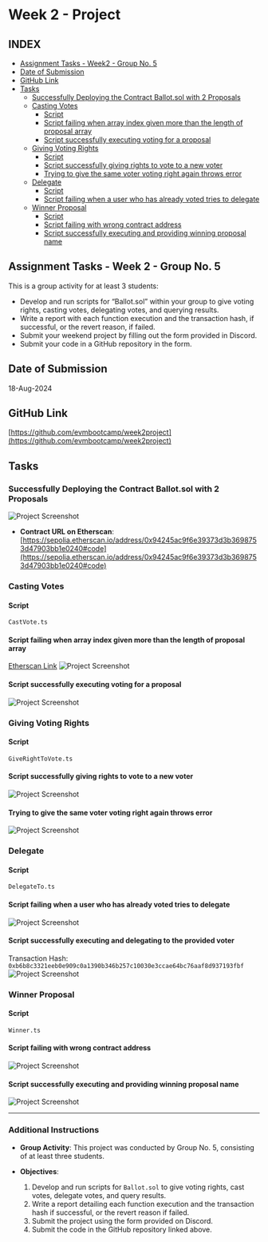 # Week 2 - Project

## INDEX
- [Assignment Tasks - Week2 - Group No. 5](#assignment-tasks---week-2---group-no-5)
- [Date of Submission](#date-of-submission)
- [GitHub Link](#github-link)
- [Tasks](#tasks)
  - [Successfully Deploying the Contract Ballot.sol with 2 Proposals](#successfully-deploying-the-contract-ballotsol-with-2-proposals)
  - [Casting Votes](#casting-votes)
    - [Script](#script)
    - [Script failing when array index given more than the length of proposal array](#script-failing-when-array-index-given-more-than-the-length-of-proposal-array)
    - [Script successfully executing voting for a proposal](#script-successfully-executing-voting-for-a-proposal)
  - [Giving Voting Rights](#giving-voting-rights)
    - [Script](#script-1)
    - [Script successfully giving rights to vote to a new voter](#script-successfully-giving-rights-to-vote-to-a-new-voter)
    - [Trying to give the same voter voting right again throws error](#trying-to-give-the-same-voter-voting-right-again-throws-error)
  - [Delegate](#delegate)
    - [Script](#script-2)
    - [Script failing when a user who has already voted tries to delegate](#script-failing-when-a-user-who-has-already-voted-tries-to-delegate)
  - [Winner Proposal](#winner-proposal)
    - [Script](#script-3)
    - [Script failing with wrong contract address](#script-failing-with-wrong-contract-address)
    - [Script successfully executing and providing winning proposal name](#script-successfully-executing-and-providing-winning-proposal-name)

## Assignment Tasks - Week 2 - Group No. 5
This is a group activity for at least 3 students:
- Develop and run scripts for “Ballot.sol” within your group to give voting rights, casting votes, delegating votes, and querying results.
- Write a report with each function execution and the transaction hash, if successful, or the revert reason, if failed.
- Submit your weekend project by filling out the form provided in Discord.
- Submit your code in a GitHub repository in the form.

## Date of Submission
18-Aug-2024

## GitHub Link
[https://github.com/evmbootcamp/week2project](https://github.com/evmbootcamp/week2project)

## Tasks

### Successfully Deploying the Contract Ballot.sol with 2 Proposals
![Project Screenshot](./utilities/1.png)

- **Contract URL on Etherscan**:  
  [https://sepolia.etherscan.io/address/0x94245ac9f6e39373d3b3698753d47903bb1e0240#code](https://sepolia.etherscan.io/address/0x94245ac9f6e39373d3b3698753d47903bb1e0240#code)

### Casting Votes

#### Script
`CastVote.ts`

#### Script failing when array index given more than the length of proposal array
[Etherscan Link](https://sepolia.etherscan.io/address/0x94245ac9f6e39373d3b3698753d47903bb1e0240#code)
![Project Screenshot](./utilities/2.png)

#### Script successfully executing voting for a proposal
![Project Screenshot](./utilities/3.png)

### Giving Voting Rights

#### Script
`GiveRightToVote.ts`

#### Script successfully giving rights to vote to a new voter
![Project Screenshot](./utilities/4.png)

#### Trying to give the same voter voting right again throws error
![Project Screenshot](./utilities/5.png)

### Delegate

#### Script
`DelegateTo.ts`

#### Script failing when a user who has already voted tries to delegate
![Project Screenshot](./utilities/6.png)

#### Script successfully executing and delegating to the provided voter
Transaction Hash: `0xb6b8c3321eeb0e909c0a1390b346b257c10030e3ccae64bc76aaf8d937193fbf`
![Project Screenshot](./utilities/7.png)

### Winner Proposal

#### Script
`Winner.ts`

#### Script failing with wrong contract address
![Project Screenshot](./utilities/8.png)

#### Script successfully executing and providing winning proposal name
![Project Screenshot](./utilities/9.png)

---

### Additional Instructions

- **Group Activity**: This project was conducted by Group No. 5, consisting of at least three students.

- **Objectives**:
  1. Develop and run scripts for `Ballot.sol` to give voting rights, cast votes, delegate votes, and query results.
  2. Write a report detailing each function execution and the transaction hash if successful, or the revert reason if failed.
  3. Submit the project using the form provided on Discord.
  4. Submit the code in the GitHub repository linked above.
